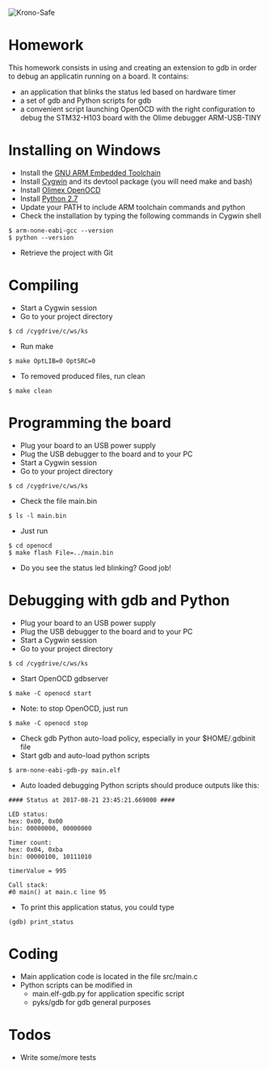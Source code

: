 ![Krono-Safe](http://krono-safe.com/wp-content/uploads/2014/08/Logo2.png)
# Homework
This homework consists in using and creating an extension to gdb in order to debug an applicatin running on a board.
It contains:
- an application that blinks the status led based on hardware timer
- a set of gdb and Python scripts for gdb
- a convenient script launching OpenOCD with the right configuration to debug the STM32-H103 board with the Olime debugger ARM-USB-TINY

# Installing on Windows
  - Install the [GNU ARM Embedded Toolchain](https://developer.arm.com/open-source/gnu-toolchain/gnu-rm/downloads)
  - Install [Cygwin](https://www.cygwin.com/install.html) and its devtool package (you will need make and bash)
  - Install [Olimex OpenOCD](https://www.olimex.com/Products/ARM/JTAG/_resources/OpenOCD/)
  - Install [Python 2.7](https://www.python.org/downloads/)
  - Update your PATH to include ARM toolchain commands and python
  - Check the installation by typing the following commands in Cygwin shell
 ```
$ arm-none-eabi-gcc --version
$ python --version
```
  - Retrieve the project with Git

# Compiling
  - Start a Cygwin session
  - Go to your project directory
```
$ cd /cygdrive/c/ws/ks
```
  - Run make
 ```
 $ make OptLIB=0 OptSRC=0
 ```
  - To removed produced files, run clean
 ```
 $ make clean
 ```
 # Programming the board
  - Plug your board to an USB power supply
  - Plug the USB debugger to the board and to your PC
  - Start a Cygwin session
  - Go to your project directory
```
$ cd /cygdrive/c/ws/ks
```
  - Check the file main.bin
```
$ ls -l main.bin
```
  - Just run
 ```
 $ cd openocd
 $ make flash File=../main.bin
```
  - Do you see the status led blinking? Good job!
 # Debugging with gdb and Python
  - Plug your board to an USB power supply
  - Plug the USB debugger to the board and to your PC
  - Start a Cygwin session
  - Go to your project directory
 ```
$ cd /cygdrive/c/ws/ks
```
  - Start OpenOCD gdbserver
 ```
 $ make -C openocd start
 ```
  - Note: to stop OpenOCD, just run
 ```
 $ make -C openocd stop
```
  - Check gdb Python auto-load policy, especially in your $HOME/.gdbinit file
  - Start gdb and auto-load python scripts
 ```
 $ arm-none-eabi-gdb-py main.elf
```
  - Auto loaded debugging Python scripts should produce outputs like this:
```
#### Status at 2017-08-21 23:45:21.669000 ####

LED status:
hex: 0x00, 0x00
bin: 00000000, 00000000

Timer count:
hex: 0x04, 0xba
bin: 00000100, 10111010

timerValue = 995

Call stack:
#0 main() at main.c line 95
```
  - To print this application status, you could type
```
(gdb) print_status
```
# Coding
  - Main application code is located in the file src/main.c
  - Python scripts can be modified in
    - main.elf-gdb.py for application specific script
    - pyks/gdb for gdb general purposes
 # Todos
   - Write some/more tests
 
